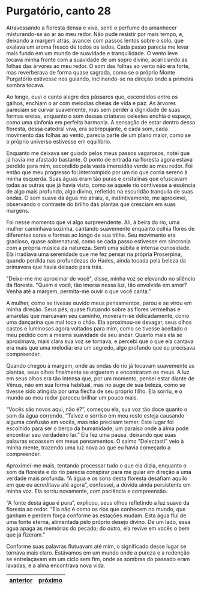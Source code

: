 # Purgatório, canto 28

Atravessando a floresta densa e viva, senti o perfume do amanhecer misturando-se ao ar ao meu redor. Não pude resistir por mais tempo, e, deixando a margem atrás, avancei com passos lentos sobre o solo, que exalava um aroma fresco de todos os lados. Cada passo parecia me levar mais fundo em um mundo de suavidade e tranquilidade. O vento leve tocava minha fronte com a suavidade de um sopro divino, acariciando as folhas das árvores ao meu redor. O som das folhas ao vento não era forte, mas reverberava de forma quase sagrada, como se o próprio Monte Purgatório estivesse nos guiando, inclinando-se na direção onde a primeira sombra tocava.

Ao longe, ouvi o canto alegre dos pássaros que, escondidos entre os galhos, enchiam o ar com melodias cheias de vida e paz. As árvores pareciam se curvar suavemente, mas sem perder a dignidade de suas formas eretas, enquanto o som dessas criaturas celestes enchia o espaço, como uma sinfonia em perfeita harmonia. A sensação de estar dentro dessa floresta, dessa catedral viva, era sobrepujante, e cada som, cada movimento das folhas ao vento, parecia parte de um plano maior, como se o próprio universo estivesse em equilíbrio.

Enquanto me deixava ser guiado pelos meus passos vagarosos, notei que já havia me afastado bastante. O ponto de entrada na floresta agora estava perdido para mim, escondido pela vasta imensidão verde ao meu redor. Foi então que meu progresso foi interrompido por um rio que corria sereno à minha esquerda. Suas águas eram tão puras e cristalinas que ofuscavam todas as outras que já havia visto, como se aquele rio contivesse a essência de algo mais profundo, algo divino, refletido na escuridão tranquila de suas ondas. O som suave da água me atraiu, e, instintivamente, me aproximei, observando o contraste do brilho das plantas que cresciam em suas margens.

Foi nesse momento que vi algo surpreendente. Ali, à beira do rio, uma mulher caminhava sozinha, cantando suavemente enquanto colhia flores de diferentes cores e formas ao longo de sua trilha. Seu movimento era gracioso, quase sobrenatural, como se cada passo estivesse em sincronia com a própria música da natureza. Senti uma súbita e intensa curiosidade. Ela irradiava uma serenidade que me fez pensar na própria Proserpina, quando perdida nas profundezas do Hades, ainda tocada pela beleza da primavera que havia deixado para trás.

"Deixe-me me aproximar de você", disse, minha voz se elevando no silêncio da floresta. "Quem é você, tão imersa nessa luz, tão envolvida em amor? Venha até a margem, permita-me ouvir o que você canta."

A mulher, como se tivesse ouvido meus pensamentos, parou e se virou em minha direção. Seus pés, quase flutuando sobre as flores vermelhas e amarelas que marcavam seu caminho, moveram-se delicadamente, como uma dançarina que mal toca o chão. Ela aproximou-se devagar, seus olhos castos e luminosos agora voltados para mim, como se tivesse aceitado o meu pedido com a mesma suavidade de seu andar. Quanto mais ela se aproximava, mais clara sua voz se tornava, e percebi que o que ela cantava era mais que uma melodia: era um segredo, algo profundo que eu precisava compreender.

Quando chegou à margem, onde as ondas do rio já tocavam suavemente as plantas, seus olhos finalmente se ergueram e encontraram os meus. A luz em seus olhos era tão intensa que, por um momento, pensei estar diante de Vênus, não em sua forma habitual, mas no auge de sua beleza, como se tivesse sido atingida por uma flecha de seu próprio filho. Ela sorriu, e o mundo ao meu redor pareceu brilhar um pouco mais.

“Vocês são novos aqui, não é?”, começou ela, sua voz tão doce quanto o som da água correndo. “Talvez o sorriso em meu rosto esteja causando alguma confusão em vocês, mas não precisam temer. Este lugar foi escolhido para ser o berço da humanidade, um paraíso onde a alma pode encontrar seu verdadeiro lar.” Ela fez uma pausa, deixando que suas palavras ecoassem em meus pensamentos. O salmo "Delectasti" veio à minha mente, trazendo uma luz nova ao que eu havia começado a compreender.

Aproximei-me mais, tentando processar tudo o que ela dizia, enquanto o som da floresta e do rio parecia conspirar para me guiar em direção a uma verdade mais profunda. “A água e os sons desta floresta desafiam aquilo em que eu acreditava até agora”, confessei, a dúvida ainda persistente em minha voz. Ela sorriu novamente, com paciência e compreensão.

“A fonte desta água é pura”, explicou, seus olhos refletindo a luz suave da floresta ao redor. “Ela não é como os rios que conhecem no mundo, que ganham e perdem força conforme as estações mudam. Esta água flui de uma fonte eterna, alimentada pelo próprio desejo divino. De um lado, essa água apaga as memórias do pecado; do outro, ela revive em vocês o bem que já fizeram.”

Conforme suas palavras flutuavam até mim, o significado desse lugar se tornava mais claro. Estávamos em um mundo onde a pureza e a redenção se entrelaçavam em um ciclo sem fim, onde as sombras do passado eram lavadas, e a alma encontrava nova vida.

| [anterior](/b_purgatorio/27/README.md) | [próximo](/b_purgatorio/29/README.md) |
|----------|---------|